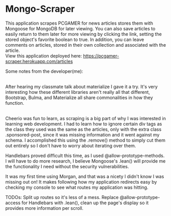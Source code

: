 # Mongo-Scraper

This application scrapes PCGAMER for news articles stores them with Mongoose for MongoDB for later viewing.
You can also save articles to easily return to them later for more viewing by clicking the link, setting the stored object's favorite boolean to true.
In addition, you can leave comments on articles, stored in their own collection and associated with the article.<br>
View this application deployed here: https://pcgamer-scraper.herokuapp.com/articles

Some notes from the developer(me): 

<br> After hearing my classmate talk about materialize I gave it a try. It's very interesting how these different libraries aren't really all that different, Bootstrap, Bulma, and Materialize all share commonalities in how they function.

<br> Cheerio was fun to learn, as scraping is a big part of why I was interested in learning web development. I had to learn how to ignore certain div tags as the class they used was the same as the articles, only with the extra class .sponsored-post, since it was missing information and it went against my schema. I accomplished this using the .remove() method to simply cut them out entirely so I don't have to worry about iterating over them.

Handlebars proved difficult this time, as I used @allow-prototype-methods. I will have to do more research, I believe Mongoose's .lean() will provide me the functionality I need without the security vulnerabilities. 

It was my first time using Morgan, and that was a nicety I didn't know I was missing out on! It makes following how my application redirects easy by checking my console to see what routes my application was hitting.

TODOs: Split up routes so it's less of a mess. Replace @allow-prototype-access for Handlebars with .lean(), clean up the page's display so it provides more information per scroll.

